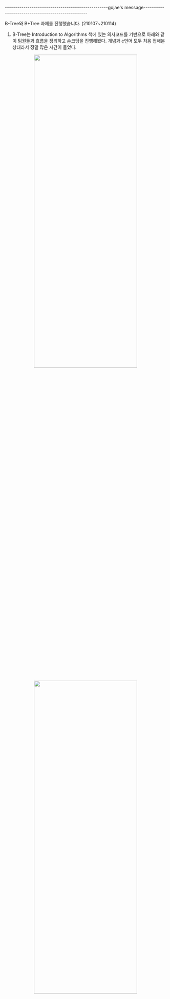 --------------------------------------------------gojae's message--------------------------------------------------

B-Tree와 B+Tree 과제를 진행했습니다. (210107~210114)

1. B-Tree는 Introduction to Algorithms 책에 있는 의사코드를 기반으로 아래와 같이 팀원들과 흐름을 정리하고 손코딩을 진행해봤다.
개념과 c언어 모두 처음 접해본 상태라서 정말 많은 시간이 들었다.
 <center><img src = "https://media.vlpt.us/images/gojaegaebal/post/1a0908cf-cf07-4a22-bd7f-c3e28fcedb8e/image.png" width=80% height = 50%)></center>
 
 <center><img src = "https://user-images.githubusercontent.com/72333462/105198929-8aa65f00-5b81-11eb-9974-dcb54c735e12.png" width=80% height = 50%)></center>
 
 ![image2](https://user-images.githubusercontent.com/72333462/105198929-8aa65f00-5b81-11eb-9974-dcb54c735e12.png)

2. B+Tree는 책에 없어서 특히 많이 헤맸다. 핵심은 내부노드(리프노드가 아닌 노드)들에는 key만 들어 있는 것이 핵심이다.

아주 조금 더 자세한 설명은 여기 있습니다.
https://velog.io/@gojaegaebal/210111-%EA%B0%9C%EB%B0%9C%EC%9D%BC%EC%A7%8035%EC%9D%BC%EC%B0%A8-%EC%A0%95%EA%B8%80-5%EC%A3%BC%EC%B0%A8-%EA%B3%BC%EC%A0%9C1-B-tree%EC%97%90-%EB%8C%80%ED%95%9C-%EC%9D%B4%ED%95%B4-%EB%B0%8F-%EA%B5%AC%ED%98%84

-------------------------------------------------------------------------------------------------------------------
